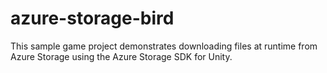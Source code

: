 # azure-storage-bird
This sample game project demonstrates downloading files at runtime from Azure Storage using the Azure Storage SDK for Unity. 
